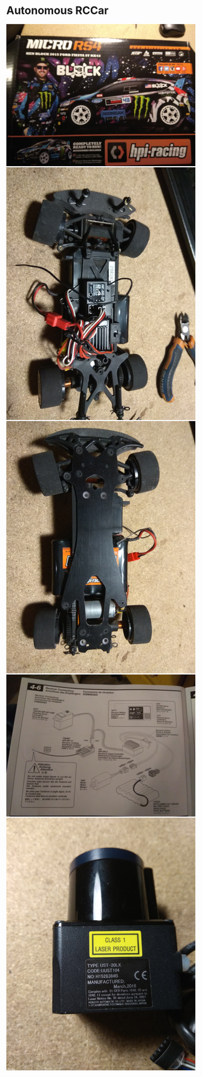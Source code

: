 # Autonomous RCCar

<img src="images/rccar_box.jpg" width="500"/>

<img src="images/rccar_top.jpg" width="500"/>

<img src="images/rccar_bottom.jpg" width="500"/>

<img src="images/rccar_data.jpg" width="500"/>

<img src="images/hokuyo.jpg" width="500"/>